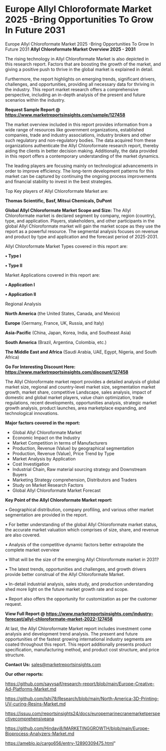 # Europe Allyl Chloroformate Market 2025 -Bring Opportunities To Grow In Future 2031
Europe Allyl Chloroformate Market 2025 -Bring Opportunities To Grow In Future 2031
<Strong> Allyl Chloroformate Market Overview 2025 - 2031</strong>

The rising technology in Allyl Chloroformate Market is also depicted in this research report. Factors that are boosting the growth of the market, and giving a positive push to thrive in the global market is explained in detail.

Furthermore, the report highlights on emerging trends, significant drivers, challenges, and opportunities, providing all necessary data for thriving in the industry. This report market research offers a comprehensive perspective, including an in-depth analysis of the present and future scenarios within the industry.

<strong>Request Sample Report @ <a href=https://www.marketreportsinsights.com/sample/127458>https://www.marketreportsinsights.com/sample/127458</a></strong>

The market overview included in this report provides information from a wide range of resources like government organizations, established companies, trade and industry associations, industry brokers and other such regulatory and non-regulatory bodies. The data acquired from these organizations authenticate the Allyl Chloroformate research report, thereby aiding the clients in better decision making. Additionally, the data provided in this report offers a contemporary understanding of the market dynamics.

The leading players are focusing mainly on technological advancements in order to improve efficiency. The long-term development patterns for this market can be captured by continuing the ongoing process improvements and financial stability to invest in the best strategies.

Top Key players of Allyl Chloroformate Market are:

<strong>Thomas Scientific, Basf, Mitsui Chemicals, DuPont</strong>

<strong><b>Global Allyl Chloroformate Market Scope and Size:</b></strong>
The Allyl Chloroformate market is declared segment by company, region (country), type, and application. Players, stakeholders, and other participants in the global Allyl Chloroformate market will gain the market scope as they use the report as a powerful resource. The segmental analysis focuses on revenue and product by type and application and the forecast period of 2025-2031.

Allyl Chloroformate Market Types covered in this report are:

<strong>• Type I

• Type II</strong>

Market Applications covered in this report are:

<strong>• Application I

• Application II</strong> 

Regional Analysis

<strong>North America</strong> (the United States, Canada, and Mexico)

<strong>Europe</strong> (Germany, France, UK, Russia, and Italy)

<strong>Asia-Pacific</strong> (China, Japan, Korea, India, and Southeast Asia)

<strong>South America</strong> (Brazil, Argentina, Colombia, etc.)

<strong>The Middle East and Africa</strong> (Saudi Arabia, UAE, Egypt, Nigeria, and South Africa)

<strong>Go For Interesting Discount Here: <a href=https://www.marketreportsinsights.com/discount/127458>https://www.marketreportsinsights.com/discount/127458</a></strong>

The Allyl Chloroformate market report provides a detailed analysis of global market size, regional and country-level market size, segmentation market growth, market share, competitive Landscape, sales analysis, impact of domestic and global market players, value chain optimization, trade regulations, recent developments, opportunities analysis, strategic market growth analysis, product launches, area marketplace expanding, and technological innovations.

<strong><b>Major factors covered in the report:</b></strong>
<ul>
  <li>Global Allyl Chloroformate Market </li>
  <li>Economic Impact on the Industry</li>
  <li>Market Competition in terms of Manufacturers</li>
  <li>Production, Revenue (Value) by geographical segmentation</li>
  <li>Production, Revenue (Value), Price Trend by Type</li>
  <li>Market Analysis by Application</li>
  <li>Cost Investigation</li>
  <li>Industrial Chain, Raw material sourcing strategy and Downstream Buyers</li>
  <li>Marketing Strategy comprehension, Distributors and Traders</li>
  <li>Study on Market Research Factors</li>
  <li>Global Allyl Chloroformate Market Forecast</li>
</ul>

<strong><b>Key Point of the Allyl Chloroformate Market report:</b></strong>

• Geographical distribution, company profiling, and various other market segmentation are provided in the report.

• For better understanding of the global Allyl Chloroformate market status, the accurate market valuation which comprises of size, share, and revenue are also covered.

• Analysis of the competitive dynamic factors better extrapolate the complete market overview

• What will be the size of the emerging Allyl Chloroformate market in 2031?

• The latest trends, opportunities and challenges, and growth drivers provide better construal of the Allyl Chloroformate Market.

• In-detail industrial analysis, sales study, and production understanding shed more light on the future market growth rate and scope.

• Report also offers the opportunity for customization as per the customer request.

<strong><b>View Full Report @ <a href=https://www.marketreportsinsights.com/industry-forecast/allyl-chloroformate-market-2022-127458>https://www.marketreportsinsights.com/industry-forecast/allyl-chloroformate-market-2022-127458</a></b></strong>


At last, the Allyl Chloroformate Market report includes investment come analysis and development trend analysis. The present and future opportunities of the fastest growing international industry segments are coated throughout this report. This report additionally presents product specification, manufacturing method, and product cost structure, and price structure.

<strong>Contact Us:</strong>
sales@marketreportsinsights.com

<strong>Our other reports:</strong>

<a href=https://github.com/sayysaif/research-report/blob/main/Europe-Creative-Ad-Platforms-Market.md>https://github.com/sayysaif/research-report/blob/main/Europe-Creative-Ad-Platforms-Market.md</a>

<a href=https://github.com/Ishi78/Research/blob/main/North-America-3D-Printing-UV-curing-Resins-Market.md>https://github.com/Ishi78/Research/blob/main/North-America-3D-Printing-UV-curing-Resins-Market.md</a>

<a href=https://issuu.com/reportsinsights24/docs/europemarinecranemarketperspectivecomprehensiveana>https://issuu.com/reportsinsights24/docs/europemarinecranemarketperspectivecomprehensiveana</a>

<a href=https://github.com/Hindavi8/MARKETINGGROWTH/blob/main/Europe-Bioprocess-Analyzers-Market.md>https://github.com/Hindavi8/MARKETINGGROWTH/blob/main/Europe-Bioprocess-Analyzers-Market.md</a>

<a href=https://ameblo.jp/cargo656/entry-12890309475.html>https://ameblo.jp/cargo656/entry-12890309475.html</a>"
